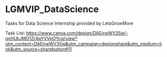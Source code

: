 # LGMVIP_DataScience
Tasks for Data Science Internship provided by LetsGrowMore

Task List: https://www.canva.com/design/DAEjrwWV35w/-gxHUkJMO1Zr4pYVVpOYcg/view?utm_content=DAEjrwWV35w&utm_campaign=designshare&utm_medium=link&utm_source=sharebutton#11
